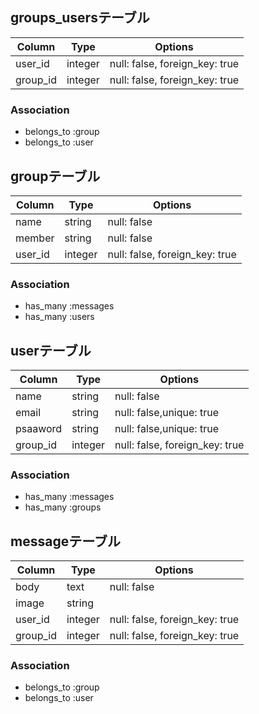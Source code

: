 ## groups_usersテーブル
|Column|Type|Options|
|------|----|-------|
|user_id|integer|null: false, foreign_key: true|
|group_id|integer|null: false, foreign_key: true|
### Association
- belongs_to :group
- belongs_to :user

## groupテーブル
|Column|Type|Options|
|------|----|-------|
|name|string|null: false|
|member|string|null: false|
|user_id|integer|null: false, foreign_key: true|
### Association
- has_many :messages
- has_many :users

## userテーブル
|Column|Type|Options|
|------|----|-------|
|name|string|null: false|
|email|string|null: false,unique: true|
|psaaword|string|null: false,unique: true|
|group_id|integer|null: false, foreign_key: true|
### Association
- has_many :messages
- has_many :groups

## messageテーブル
|Column|Type|Options|
|------|----|-------|
|body|text|null: false|
|image|string||
|user_id|integer|null: false, foreign_key: true|
|group_id|integer|null: false, foreign_key: true|
### Association
- belongs_to :group
- belongs_to :user

